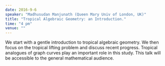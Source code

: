 ```yaml
---
date: 2016-9-6
speaker: "Madhusudan Manjunath (Queen Mary Univ of London, UK)"
title: "Tropical Algebraic Geometry: an Introduction."
time: "4 pm"
venue: ""
---
```

We start with a gentle introduction to tropical algebraic
geometry.  We then focus on the tropical lifting problem and discuss
recent progress. Tropical analogues of graph curves play an important role
in this study. This talk will be accessible to the general mathematical
audience.
